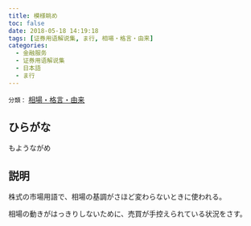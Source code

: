 ```yaml
---
title: 模様眺め
toc: false
date: 2018-05-18 14:19:18
tags: [证券用语解说集, ま行, 相場・格言・由来]
categories:
  - 金融服务
  - 证券用语解说集
  - 日本語
  - ま行
---
```


`分類：` [相場・格言・由来](/tags/相場・格言・由来/)

## ひらがな

もようながめ

## 説明

株式の市場用語で、相場の基調がさほど変わらないときに使われる。

相場の動きがはっきりしないために、売買が手控えられている状況をさす。
